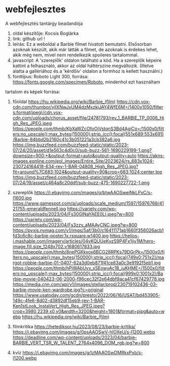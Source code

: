 # webfejlesztes
A webfejlesztés tantárgy beadandója
1. oldal készítője: Kocsis Boglárka
2. link: github url !
3. leírás: Ez a weboldal a Barbie filmet hivatott bemutatni. Elsősorban azoknak készült, akik már látták a filmet, de azoknak is érdekes lehet, akik még nem, mivel nem rendelkezik spoileres tartalommal.
4. javascript: A 'szereplők' oldalon található a kód. Ha a szereplők képeire kattint a felhasználó, akkor az oldal háttérszíne megváltozik. (Illetve alatta a gallériához és a 'kérdőív' oldalon a formhoz is kellett használni.)
5. fonttípus: Roboto Light 300, forrása: https://fonts.google.com/specimen/Roboto, mindenhol ezt használtam

tartalom és képek forrása:
1. főoldal
https://hu.wikipedia.org/wiki/Barbie_(film)
https://cdn.vox-cdn.com/thumbor/vjIXNwJxUM4dzMxzkjJAY4WfE6M=/1400x1050/filters:format(jpeg)/cdn.vox-cdn.com/uploads/chorus_asset/file/24781793/rev_1_BARBIE_TP_0006_High_Res_JPEG.jpeg
https://people.com/thmb/KbXaWZcOfoOjVstqnS3Bd4AgiCo=/1500x0/filters:no_upscale():max_bytes(150000):strip_icc():focal(551x689:553x691)/Barbie-84bbd2b2160c41c3b051221a3cb382a6.jpg
https://img.buzzfeed.com/buzzfeed-static/static/2023-07/24/20/asset/d1e563c4d0c0/sub-buzz-561-1690229199-1.png?downsize=900:*&output-format=auto&output-quality=auto
https://akns-images.eonline.com/eol_images/Entire_Site/2023624/rs_683x1024-230724164418-634-rev-1-BAR-04808_High_Res_JPEG.jpg?fit=around%7C683:1024&output-quality=90&crop=683:1024;center,top
https://img.buzzfeed.com/buzzfeed-static/static/2023-07/24/19/asset/c464a8c20ddf/sub-buzz-475-1690227722-1.png

2. szereplők
https://i.ebayimg.com/images/g/btwAAOSweiNkLPxC/s-l1600.jpg
https://www.gamespot.com/a/uploads/scale_medium/1597/15976769/4121755-emeraldfennell.jpg
https://variety.com/wp-content/uploads/2023/04/Fs30GlNaYAEE0LI.jpeg?w=800
https://variety.com/wp-content/uploads/2023/04/Fs3zzy_aMAAyCNC.jpeg?w=800
https://pyxis.nymag.com/v1/imgs/5af/3b0/c16411171ab1660f356026acb1fd3c6c8c-barbie-poster.1x.rsquare.w1400.jpg
https://helios-i.mashable.com/imagery/articles/04vKQUUeKyzS9P4Fx1jiy1M/hero-image.fill.size_1248x702.v1680617833.jpg
https://people.com/thmb/8nePGKkxox6BCG28RPKs79DGrPk=/1500x0/filters:no_upscale():max_bytes(150000):strip_icc():focal(749x0:751x2)/margot-robbie-barbie-01-0407-62a3d0eb871f41ce83a0c3e9192f5eb1.jpg
https://people.com/thmb/hPiWAbUvv_xSEowyAc1B_iuKHME=/1500x0/filters:no_upscale():max_bytes(150000):strip_icc():focal(999x0:1001x2)/Barbie-movie-040423-06-2000-f96cec32f2e64dbf9aca41cf67429778.jpg
https://media.cnn.com/api/v1/images/stellar/prod/230719102436-03-barbie-movie-ken-wardrobe.jpg?c=original
https://www.usatoday.com/gcdn/presto/2022/06/16/USAT/bd453905-149c-4fe6-8d02-d3892df15eb9-rev-1-BAR-Ken1stLook_InstaVert_High_Res_JPEG.jpeg?crop=3980,2239,x0,y0&width=3200&height=1801&format=pjpg&auto=webp
https://hu.wikipedia.org/wiki/Barbie_(film)

3. filmkritika
https://hetediksor.hu/2023/08/23/barbie-kritika/
https://i.ebayimg.com/images/g/0psAAOSwV-hlOXeU/s-l1200.webp
https://deadline.com/wp-content/uploads/2023/04/barbie-BARBIE_VERT_TSR_W_TALENT_2764x4096_DOM_rgb.jpg?w=800

4. kvíz
https://i.ebayimg.com/images/g/lzMAAOSwDMRkxPxb/s-l1200.webp
